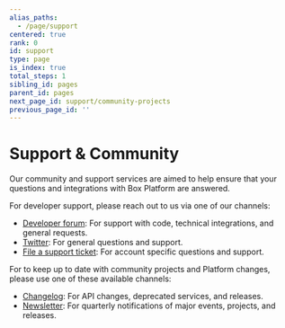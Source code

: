 ```yaml
---
alias_paths:
  - /page/support
centered: true
rank: 0
id: support
type: page
is_index: true
total_steps: 1
sibling_id: pages
parent_id: pages
next_page_id: support/community-projects
previous_page_id: ''
---
```


# Support & Community

Our community and support services are aimed to help ensure that your questions
and integrations with Box Platform are answered.

For developer support, please reach out to us via one of our channels:

- [Developer forum][forum]: For support with code, technical integrations, and
  general requests.
- [Twitter][twitter]: For general questions and support.
- [File a support ticket][support]: For account specific questions and support.

For to keep up to date with community projects and Platform changes, please use
one of these available channels:

- [Changelog](page://changelog): For API changes, deprecated services, and
  releases.
- [Newsletter](page://newsletter): For quarterly notifications of major events,
  projects, and releases.

[forum]: https://community.box.com/t5/Developer-Forum/bd-p/DeveloperForum
[twitter]: https://twitter.com/BoxPlatform
[support]: https://community.box.com/t5/custom/page/page-id/BoxSearchLithiumTKB
